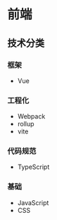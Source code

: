 # 前端

## 技术分类

### 框架

- Vue

### 工程化

- Webpack
- rollup
- vite

### 代码规范

- TypeScript

### 基础

- JavaScript
- CSS
